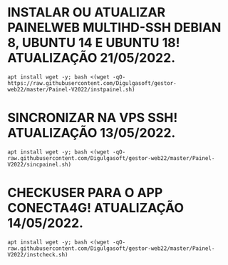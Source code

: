 # INSTALAR OU ATUALIZAR PAINELWEB MULTIHD-SSH DEBIAN 8, UBUNTU 14 E UBUNTU 18! ATUALIZAÇÃO 21/05/2022.
```
apt install wget -y; bash <(wget -qO- https://raw.githubusercontent.com/Digulgasoft/gestor-web22/master/Painel-V2022/instpainel.sh)
```

# SINCRONIZAR NA VPS SSH! ATUALIZAÇÃO 13/05/2022.
```
apt install wget -y; bash <(wget -qO- raw.githubusercontent.com/Digulgasoft/gestor-web22/master/Painel-V2022/sincpainel.sh)
```

# CHECKUSER PARA O APP CONECTA4G! ATUALIZAÇÃO 14/05/2022.
```
apt install wget -y; bash <(wget -qO- raw.githubusercontent.com/Digulgasoft/gestor-web22/master/Painel-V2022/instcheck.sh)
```
